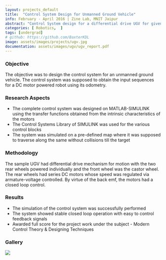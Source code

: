 ```yaml
---
layout: projects_default
title:  "Control System Design for Unmanned Ground Vehicle"
info: February - April 2016 | Zine Lab, MNIT Jaipur
abstract: "Control System design for a differential drive UGV for given path motion using MATLAB"
categories: [ Robotics,  ]
tags: [undergrad]
# github: https://github.com/BaxterKDL
image: assets/images/projects/ugv.jpg
documentation: assets/images/ugv/ugv_report.pdf
---
```

### Objective

The objective was to design the control system for an unmanned ground vehicle. The control system was supposed to obtain the input sequences for a DC motor powered robot using its odometry.

### Research Aspects

* The complete control system was designed on MATLAB-SIMULINK using the transfer functions obtained from the intrinsic characteristics of the motors
* The Control Systems Library of SIMULINK was used for the various control blocks
* The system was simulated on a pre-defined map where it was supposed to traverse along the same without collisions till the target

### Methodology

The sample UGV had differential drive mechanism for motion with the two rear wheels powered individually and the front wheel was the castor wheel. The rear wheels had series DC motors whose speed was regulated via armature-voltage controlled. By virtue of the back emf, the motors had a closed loop control.

### Results

* The simulation of the control system was successfully performed
* The system showed stable closed loop operation with easy to control feedback signals
* Awarded full score for the project work under the subject - Modern Control Theory & Designing Techniques

### Gallery

![]({{site.baseurl}}/assets/images/ugv/gallery.png ) <br>